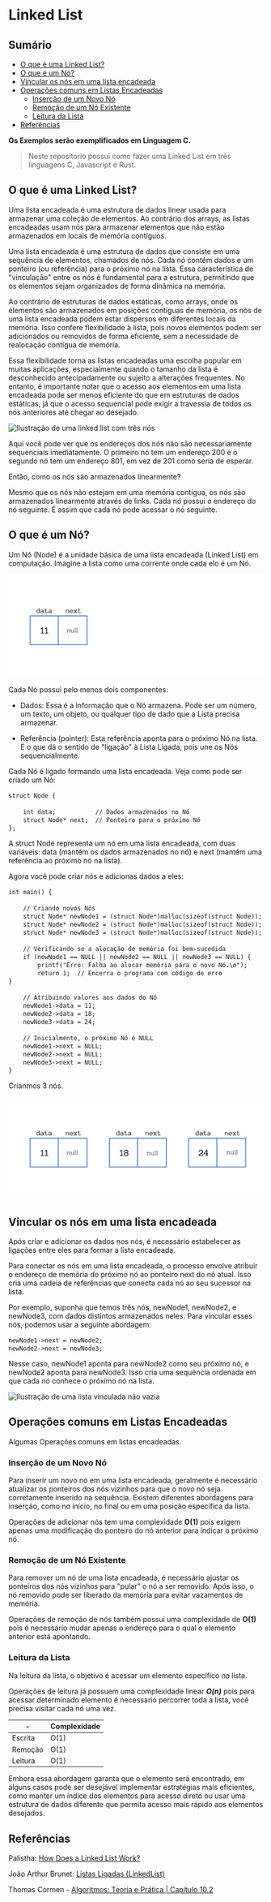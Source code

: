# Linked List

## Sumário

- [O que é uma Linked List?](#o-que-é-uma-linked-list)
- [O que é um Nó?](#o-que-é-um-nó)
- [Vincular os nós em uma lista encadeada](#vincular-os-nós-em-uma-lista-encadeada)
- [Operações comuns em Listas Encadeadas](#operações-comuns-em-listas-encadeadas)
     - [Inserção de um Novo Nó](#inserção-de-um-novo-nó)
     - [Remoção de um Nó Existente](#remoção-de-um-nó-existente)
     - [Leitura da Lista](#leitura-da-lista)
- [Referências](#referências)


**Os Exemplos serão exemplificados em Linguagem C.**
> Neste repositorio possui como fazer uma Linked List em três linguagens C, Javascript e Rust.

## O que é uma Linked List?

Uma lista encadeada é uma estrutura de dados linear usada para armazenar uma coleção de elementos. Ao contrário dos arrays, as listas encadeadas usam nós para armazenar elementos que não estão armazenados em locais de memória contíguos.

Uma lista encadeada é uma estrutura de dados que consiste em uma sequência de elementos, chamados de nós. Cada nó contém dados e um ponteiro (ou referência) para o próximo nó na lista. Essa característica de "vinculação" entre os nós é fundamental para a estrutura, permitindo que os elementos sejam organizados de forma dinâmica na memória.

Ao contrário de estruturas de dados estáticas, como arrays, onde os elementos são armazenados em posições contíguas de memória, os nós de uma lista encadeada podem estar dispersos em diferentes locais da memória. Isso confere flexibilidade à lista, pois novos elementos podem ser adicionados ou removidos de forma eficiente, sem a necessidade de realocação contígua de memória.

Essa flexibilidade torna as listas encadeadas uma escolha popular em muitas aplicações, especialmente quando o tamanho da lista é desconhecido antecipadamente ou sujeito a alterações frequentes. No entanto, é importante notar que o acesso aos elementos em uma lista encadeada pode ser menos eficiente do que em estruturas de dados estáticas, já que o acesso sequencial pode exigir a travessia de todos os nós anteriores até chegar ao desejado.

![Ilustração de uma linked list com três nós
](assents/linkedlist_01-1.png)

Aqui você pode ver que os endereços dos nós não são necessariamente sequenciais imediatamente. O primeiro nó tem um endereço 200 e o segundo nó tem um endereço 801, em vez de 201 como seria de esperar.

Então, como os nós são armazenados linearmente?

Mesmo que os nós não estejam em uma memória contígua, os nós são armazenados linearmente através de links. Cada nó possui o endereço do nó seguinte. É assim que cada nó pode acessar o nó seguinte.

## O que é um Nó?

Um Nó (Node) é a unidade básica de uma lista encadeada (Linked List) em computação.  Imagine a lista como uma corrente onde cada elo é um Nó.

![alt text](assents/linkedlist_02.png)

Cada Nó possui pelo menos dois componentes:

- Dados: Essa é a informação que o Nó armazena. Pode ser um número, um texto, um objeto, ou qualquer tipo de dado que a Lista precisa armazenar.

- Referência (pointer): Esta referência aponta para o próximo Nó na lista. É o que dá o sentido de "ligação" à Lista Ligada, pois une os Nós sequencialmente.

Cada Nó é ligado formando uma lista encadeada. Veja como pode ser criado um Nó:

```
struct Node {

    int data;           // Dados armazenados no Nó
    struct Node* next;  // Ponteiro para o próximo Nó
};
```
A struct Node representa um nó em uma lista encadeada, com duas variáveis: data (mantém os dados armazenados no nó) e next (mantém uma referência ao próximo nó na lista).

Agora você pode criar nós e adicionas dados a eles:

```
int main() {

    // Criando novos Nós
    struct Node* newNode1 = (struct Node*)malloc(sizeof(struct Node));
    struct Node* newNode2 = (struct Node*)malloc(sizeof(struct Node));
    struct Node* newNode3 = (struct Node*)malloc(sizeof(struct Node));

    // Verificando se a alocação de memória foi bem-sucedida
    if (newNode1 == NULL || newNode2 == NULL || newNode3 == NULL) {
        printf("Erro: Falha ao alocar memória para o novo Nó.\n");
        return 1;  // Encerra o programa com código de erro
}

    // Atribuindo valores aos dados do Nó
    newNode1->data = 11;     
    newNode2->data = 18;     
    newNode3->data = 24;  

    // Inicialmente, o próximo Nó é NULL
    newNode1->next = NULL;   
    newNode2->next = NULL;   
    newNode3->next = NULL;   
}
```

Crianmos 3 nós.

![Mostrando os três nós que criamos com o código acima](assents/linkedlist_03.png)

## Vincular os nós em uma lista encadeada

Após criar e adicionar os dados nos nós, é necessário estabelecer as ligações entre eles para formar a lista encadeada.

Para conectar os nós em uma lista encadeada, o processo envolve atribuir o endereço de memória do próximo nó ao ponteiro next do nó atual. Isso cria uma cadeia de referências que conecta cada nó ao seu sucessor na lista.

Por exemplo, suponha que temos três nós, newNode1, newNode2, e newNode3, com dados distintos armazenados neles. Para vincular esses nós, podemos usar a seguinte abordagem:

```
newNode1->next = newNode2;
newNode2->next = newNode3;
```

Nesse caso, newNode1 aponta para newNode2 como seu próximo nó, e newNode2 aponta para newNode3. Isso cria uma sequência ordenada em que cada nó conhece o próximo nó na lista.

![Ilustração de uma lista vinculada não vazia
](assents/linkedlist_04.png)

## Operações comuns em Listas Encadeadas

Algumas Operações comuns em listas encadeadas.

### Inserção de um Novo Nó
Para inserir um novo nó em uma lista encadeada, geralmente é necessário atualizar os ponteiros dos nós vizinhos para que o novo nó seja corretamente inserido na sequência. Existem diferentes abordagens para inserção, como no início, no final ou em uma posição específica da lista.

Operações de adicionar nós tem uma complexidade **O(1)** pois exigem apenas uma modificação do ponteiro do nó anterior para indicar o próximo nó.

### Remoção de um Nó Existente
Para remover um nó de uma lista encadeada, é necessário ajustar os ponteiros dos nós vizinhos para "pular" o nó a ser removido. Após isso, o nó removido pode ser liberado da memória para evitar vazamentos de memória.

Operações de remoção de nós também possui uma complexidade de **O(1)** pois é necessário mudar apenas o endereço para o qual o elemento anterior está apontando. 

### Leitura da Lista
Na leitura da lista, o objetivo é acessar um elemento específico na lista.

Operações de leitura já possuem uma complexidade linear ***O(n)***  pois para acessar determinado elemento é necessario percorrer toda a lista, você precisa visitar cada nó uma vez.

| - | Complexidade |
|---|---|
| Escrita | O(1) |
| Remoção | O(1) |
| Leitura | O(1) |


Embora essa abordagem garanta que o elemento será encontrado, em alguns casos pode ser desejável implementar estratégias mais eficientes, como manter um índice dos elementos para acesso direto ou usar uma estrutura de dados diferente que permita acesso mais rápido aos elementos desejados.

## Referências

Palistha: <a href="https://www.freecodecamp.org/news/how-linked-lists-work/" target="_blank" >How Does a Linked List Work?</a>

João Arthur Brunet: <a href="https://joaoarthurbm.github.io/eda/posts/linkedlist/" target="_blank" >Listas Ligadas (LinkedList)
</a>


Thomas Cormen - <a href="https://www.amazon.com.br/Algoritmos-Teoria-Pr%C3%A1tica-Thomas-Cormen/dp/8535236996" target="_blank">Algoritmos: Teoria e Prática | Capítulo 10.2
</a>